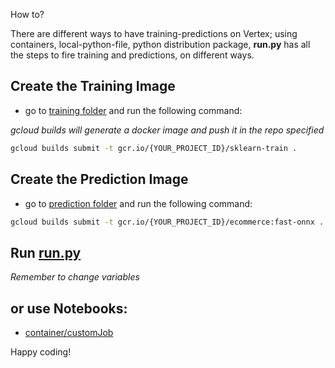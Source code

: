 How to?

There are different ways to have training-predictions on Vertex; using containers, local-python-file, python distribution package, **run.py** has all the steps to fire training and predictions, on different ways.

## Create the Training Image

- go to [training folder](./training) and run the following command:

*gcloud builds will generate a docker image and push it in the repo specified*

```bash
gcloud builds submit -t gcr.io/{YOUR_PROJECT_ID}/sklearn-train .
```

## Create the Prediction Image

- go to [prediction folder](./prediction) and run the following command:

```bash
gcloud builds submit -t gcr.io/{YOUR_PROJECT_ID}/ecommerce:fast-onnx .
```

## Run [run.py](./run.py)

*Remember to change variables*

## or use Notebooks:

- [container/customJob](./container.ipynb)


Happy coding!
